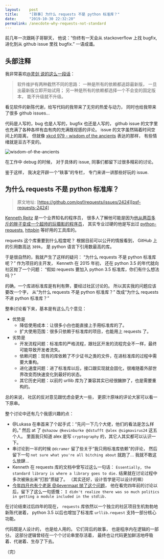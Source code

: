 ```yaml
---
layout:    post
title:     "[轶事] 为什么 requests 不是 python 标准库？"
date:      "2019-10-30 22:32:20"
permalink: /anecdote-why-requests-not-standard
---
```


前几年一次跟耗子哥聊天，
他说：“你终有一天会从 stackoverflow 上找 bugfix,
进化到从 github issue 里找 bugfix.”
一语成谶。

<!--MORE-->

## 头部注释

我非常喜欢[@灵剑 说的这么一段话][why-jdk-6]：

> 软件维护有两种截然不同的思路：
> 一种是所有的依赖都追踪最新版，
> 一旦出最新版立即开始试用；
> 另一种是所有的依赖都选择一个不会变的固定版本，
> 能不升级就不升级。

看见软件的新陈代谢，给写代码的我带来了无穷的热爱与动力，
同时也给我带来了很多 github issues...

代码是人写的，bug 也是人写的，bugfix 也还是人写的，
github issue 的文字里也充满了各种各样有血有肉的充满既视感的评论。
issue 的文字虽然隔着时间空间上的距离，
但就像 [xkcd 979 - wisdom of the ancients][xkcd-979] 表达的那样，
有些情绪就是亘古不变的。

![wisdom-of-the-ancients][wisdom-of-the-ancients]

在工作中 debug 的时候，
对于具体的 issue,
同事们都留下过很多精彩的讨论。

鉴于这样，
我决定开辟一个“轶事”的专栏，
专门来讲一讲那些好玩的 issue.


## 为什么 requests 不是 python 标准库？

> 原文地址:
> [https://github.com/psf/requests/issues/2424][psf-requests-2424]

[Kenneth Reitz][kenneth] 是一个业界知名的程序员，
很多人了解他可能是因为[他从两百多斤的胖子变成一个超帅的玩摄影的程序员][kenneth-story]，
其实专业过硬的他是写出过 [python-requests][python-requests], [httpbin][httpbin] 等好用的工具库的。

requests 这个库重要到什么程度呢？
根据目前可以公开的情报看到，
GitHub 上的引用数高达 `389k`，
是 python 语言下引用数最高的库。

于是很自然的，我就产生了这样的疑问：
“为什么 requests 不是 python 标准库呢？”
作为项目的主开发，
Kenneth 在 2015 年初，
还在 python 3.5 的年代就向社区抛了一个问题：
“假如 requests 要加入 python 3.5 标准库，你们有什么想法吗？”

的确，一个库进标准库是有利有弊，要经过社区讨论的。
所以其实我的问题应该要改一个字，
从“为什么 requests 不是 python 标准库？”
改成“为什么 requests 不进 python 标准库？”

整串讨论看下来，基本是有这么几个意见：

- 优势是
  - 降低使用成本：让很多小白也能直接上手用标准库的了。
  - 扩大使用范围：很多只依赖于标准库的项目，也能用上 requests 了。
- 劣势是
  - 开发流程问题：标准库的严格流程，跟社区开发的流程完全不一样，最终可能导致开发者流失。
  - 依赖问题：现有的库依赖了不少证书之类的文件，在进标准库的过程中需要大重构。
  - 进化速度问题：进了标准库以后，接口跟实现就会固化，很难随着外部世界改变而快速变化到最好的状态。
  - 其它历史问题：以前的 urllib 库为了兼容其实已经很臃肿了，也是需要重构的。

总的来说，
社区的反对意见跟忧虑会更大一些，
更原汁原味的评论大家可以看一下原串。

整个讨论中还有几个我感兴趣的点：

- @Lukasa 在串首来了个起手式：“先问一下几个大佬，他们的看法是怎么样的。”
  然后 at 了 `@shazow @kevinburke @dstufft @alex @sigmavirus24` 这五个人。
  里面我只知道 alex 是写 `cryptography` 的，其它人其实都可以认识一下。
- 串讨论到一半的时候 `@dcramer` 留了些关于“我只用标准库依赖”的评论，
  然后留下一句 `not sure what you're all bitching about` 就跑了…
  我就不敢这么放肆...
- Kenneth 在 requests 库的文档中曾写过这么一句话：
  `Essentially, the standard library is where a library goes to die.`
  结果就在讨论过程中多次被揪出来“打脸”质疑了。
  （其实还好，设计哲学是可以设计的嘛）
- [今年四月也有个老哥 @4evermaat 抛了这个问题][psf-requests-5057]，
  他在看完四年前的讨论以后，留下了这么一句感慨：
  `I didn't realize there was so much politics in getting a module included in the stdlib.`

在讨论结束过后四年的现在，
`requests` 库依然以一个独立的社区项目生机勃勃地新陈代谢着，
python 3.5 以后也增加了标准库 `urllib.request` 支持一部分核心功能。

代码既是人设计的，
也是给人用的。
它们背后的故事，
也是程序内在逻辑的一部分。
这部分逻辑曾经在一个个讨论串里存活着，
最终也让代码更加鲜活地呼吸着、代谢着、生存了下去。

（完）


[why-jdk-6]: https://www.zhihu.com/question/30137699/answer/476916096
[xkcd-979]: https://xkcd.com/979/
[wisdom-of-the-ancients]: https://imgs.xkcd.com/comics/wisdom_of_the_ancients.png
[psf-requests-2424]: https://github.com/psf/requests/issues/2424
[kenneth]: https://github.com/kennethreitz
[kenneth-story]: https://zhuanlan.zhihu.com/p/20346580
[psf-requests-5057]: https://github.com/psf/requests/issues/5057
[python-requests]: https://github.com/psf/requests
[httpbin]: https://github.com/postmanlabs/httpbin
